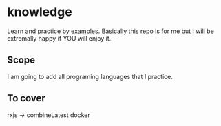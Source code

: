 # knowledge
Learn and practice by examples. Basically this repo is for me but I will be extremally happy if YOU will enjoy it.

## Scope
I am going to add all programing languages that I practice.

## To cover
rxjs -> combineLatest
docker
